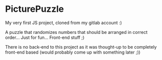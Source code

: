 # PicturePuzzle
My very first JS project, cloned from my gitlab account :)

A puzzle that randomizes numbers that should be arranged in correct order... Just for fun... Front-end stuff ;)

There is no back-end to this project as it was thought-up to be completely front-end based (would probably come up with something later ;))

